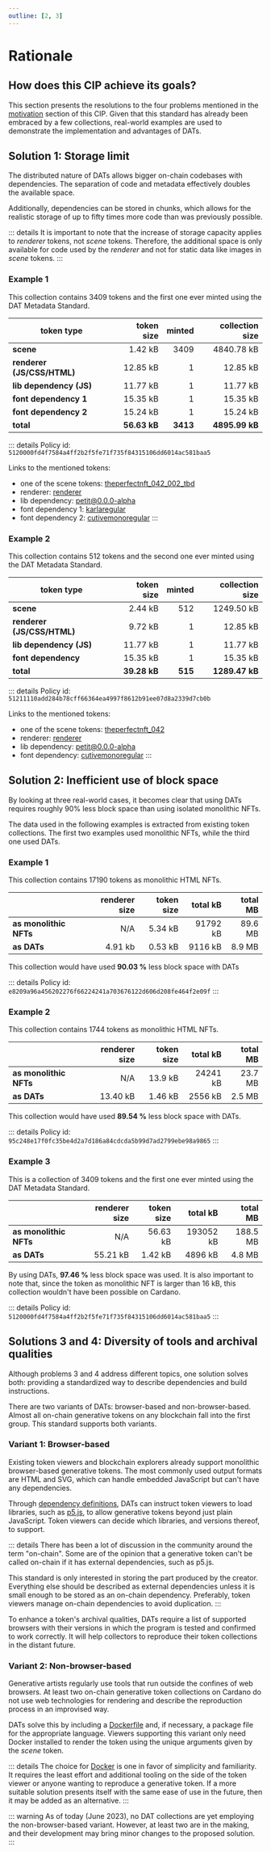 ```yaml
---
outline: [2, 3]
---
```


# Rationale

## How does this CIP achieve its goals?

This section presents the resolutions to the four problems mentioned in the [motivation](/dat-metadata-standard.html#motivation-why-is-this-cip-necessary) section of this CIP. Given that this standard has already been embraced by a few collections, real-world examples are used to demonstrate the implementation and advantages of DATs.

## Solution 1: **Storage limit**

The distributed nature of DATs allows bigger on-chain codebases with dependencies. The separation of code and metadata effectively doubles the available space.

Additionally, dependencies can be stored in chunks, which allows for the realistic storage of up to fifty times more code than was previously possible.

::: details
It is important to note that the increase of storage capacity applies to _renderer_ tokens, not _scene_ tokens. Therefore, the additional space is only available for code used by the _renderer_ and not for static data like images in _scene_ tokens.
:::

### Example 1

This collection contains 3409 tokens and the first one ever minted using the DAT Metadata Standard.

| token type                 |   token size |   minted | collection size |
| -------------------------- | -----------: | -------: | --------------: |
| **scene**                  |      1.42 kB |     3409 |      4840.78 kB |
| **renderer (JS/CSS/HTML)** |     12.85 kB |        1 |        12.85 kB |
| **lib dependency (JS)**    |     11.77 kB |        1 |        11.77 kB |
| **font dependency 1**      |     15.35 kB |        1 |        15.35 kB |
| **font dependency 2**      |     15.24 kB |        1 |        15.24 kB |
| **total**                  | **56.63 kB** | **3413** |  **4895.99 kB** |

::: details
Policy id: `5120000fd4f7584a4ff2b2f5fe71f735f84315106dd6014ac581baa5`

Links to the mentioned tokens:

- one of the scene tokens: [theperfectnft_042_002_tbd](https://cardanoscan.io/token/5120000fd4f7584a4ff2b2f5fe71f735f84315106dd6014ac581baa5.theperfectnft_042_002_tbd?tab=minttransactions)
- renderer: [renderer](https://cardanoscan.io/token/5120000fd4f7584a4ff2b2f5fe71f735f84315106dd6014ac581baa5.renderer?tab=minttransactions)
- lib dependency: [petit@0.0.0-alpha](https://cardanoscan.io/token/0f33b52d548995e9f22be019db9ef1f792c51b1c?tab=minttransactions)
- font dependency 1: [karlaregular](https://cardanoscan.io/token/3333c36c4ba8b1ebc504e6865b3950ef0a101707b7e7e7de0b4ef323.karlaregular?tab=minttransactions)
- font dependency 2: [cutivemonoregular](https://cardanoscan.io/token/3333c36c4ba8b1ebc504e6865b3950ef0a101707b7e7e7de0b4ef323.cutivemonoregular?tab=minttransactions)
  :::

### Example 2

This collection contains 512 tokens and the second one ever minted using the DAT Metadata Standard.

| token type                 |   token size |  minted | collection size |
| -------------------------- | -----------: | ------: | --------------: |
| **scene**                  |      2.44 kB |     512 |      1249.50 kB |
| **renderer (JS/CSS/HTML)** |      9.72 kB |       1 |        12.85 kB |
| **lib dependency (JS)**    |     11.77 kB |       1 |        11.77 kB |
| **font dependency**        |     15.35 kB |       1 |        15.35 kB |
| **total**                  | **39.28 kB** | **515** |  **1289.47 kB** |

::: details
Policy id: `51211110add284b78cff66364ea4997f8612b91ee07d8a2339d7cb0b`

Links to the mentioned tokens:

- one of the scene tokens: [theperfectnft_042](https://cardanoscan.io/token/51211110add284b78cff66364ea4997f8612b91ee07d8a2339d7cb0b.theperfectnft_042?tab=minttransactions)
- renderer: [renderer](https://cardanoscan.io/token/51211110add284b78cff66364ea4997f8612b91ee07d8a2339d7cb0b.renderer?tab=minttransactions)
- lib dependency: [petit@0.0.0-alpha](https://cardanoscan.io/token/0f33b52d548995e9f22be019db9ef1f792c51b1c?tab=minttransactions)
- font dependency: [cutivemonoregular](https://cardanoscan.io/token/3333c36c4ba8b1ebc504e6865b3950ef0a101707b7e7e7de0b4ef323.cutivemonoregular?tab=minttransactions)
  :::

## Solution 2: **Inefficient use of block space**

By looking at three real-world cases, it becomes clear that using DATs requires roughly 90% less block space than using isolated monolithic NFTs.

The data used in the following examples is extracted from existing token collections. The first two examples used monolithic NFTs, while the third one used DATs.

### Example 1

This collection contains 17190 tokens as monolithic HTML NFTs.

|                        | renderer size | token size | total kB | total MB |
| ---------------------- | ------------: | ---------: | -------: | -------: |
| **as monolithic NFTs** |           N/A |    5.34 kB | 91792 kB |  89.6 MB |
| **as DATs**            |       4.91 kb |    0.53 kB |  9116 kB |   8.9 MB |

This collection would have used **90.03 %** less block space with DATs

::: details
Policy id: `e8209a96a456202276f66224241a703676122d606d208fe464f2e09f`
:::

### Example 2

This collection contains 1744 tokens as monolithic HTML NFTs.

|                        | renderer size | token size | total kB | total MB |
| ---------------------- | ------------: | ---------: | -------: | -------: |
| **as monolithic NFTs** |           N/A |    13.9 kB | 24241 kB |  23.7 MB |
| **as DATs**            |      13.40 kB |    1.46 kB |  2556 kB |   2.5 MB |

This collection would have used **89.54 %** less block space with DATs.

::: details
Policy id: `95c248e17f0fc35be4d2a7d186a84cdcda5b99d7ad2799ebe98a9865`
:::

### Example 3

This is a collection of 3409 tokens and the first one ever minted using the DAT Metadata Standard.

|                        | renderer size | token size |  total kB | total MB |
| ---------------------- | ------------: | ---------: | --------: | -------: |
| **as monolithic NFTs** |           N/A |   56.63 kB | 193052 kB | 188.5 MB |
| **as DATs**            |      55.21 kB |    1.42 kB |   4896 kB |   4.8 MB |

By using DATs, **97.46 %** less block space was used. It is also important to note that, since the token as monolithic NFT is larger than 16 kB, this collection wouldn't have been possible on Cardano.

::: details
Policy id: `5120000fd4f7584a4ff2b2f5fe71f735f84315106dd6014ac581baa5`
:::

## Solutions 3 and 4: **Diversity of tools and archival qualities**

Although problems 3 and 4 address different topics, one solution solves both: providing a standardized way to describe dependencies and build instructions.

There are two variants of DATs: browser-based and non-browser-based. Almost all on-chain generative tokens on any blockchain fall into the first group. This standard supports both variants.

### Variant 1: **Browser-based**

Existing token viewers and blockchain explorers already support monolithic browser-based generative tokens. The most commonly used output formats are HTML and SVG, which can handle embedded JavaScript but can't have any dependencies.

Through [dependency definitions](/dat-metadata-standard/specification.html#_2-b-on-chain-dependencies), DATs can instruct token viewers to load libraries, such as [p5.js](https://p5js.org/), to allow generative tokens beyond just plain JavaScript. Token viewers can decide which libraries, and versions thereof, to support.

::: details
There has been a lot of discussion in the community around the term "on-chain". Some are of the opinion that a generative token can't be called on-chain if it has external dependencies, such as p5.js.

This standard is only interested in storing the part produced by the creator. Everything else should be described as external dependencies unless it is small enough to be stored as an on-chain dependency. Preferably, token viewers manage on-chain dependencies to avoid duplication.
:::

To enhance a token's archival qualities, DATs require a list of supported browsers with their versions in which the program is tested and confirmed to work correctly. It will help collectors to reproduce their token collections in the distant future.

### Variant 2: **Non-browser-based**

Generative artists regularly use tools that run outside the confines of web browsers. At least two on-chain generative token collections on Cardano do not use web technologies for rendering and describe the reproduction process in an improvised way.

DATs solve this by including a [Dockerfile](https://docs.docker.com/engine/reference/builder/) and, if necessary, a package file for the appropriate language. Viewers supporting this variant only need Docker installed to render the token using the unique arguments given by the _scene_ token.

::: details
The choice for [Docker](https://www.docker.com/) is one in favor of simplicity and familiarity. It requires the least effort and additional tooling on the side of the token viewer or anyone wanting to reproduce a generative token. If a more suitable solution presents itself with the same ease of use in the future, then it may be added as an alternative.
:::

::: warning
As of today (June 2023), no DAT collections are yet employing the non-browser-based variant. However, at least two are in the making, and their development may bring minor changes to the proposed solution.
:::
